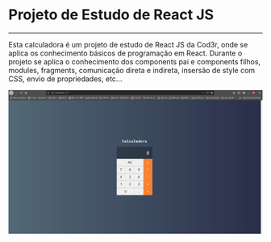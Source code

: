 # Projeto de Estudo de React JS
<hr />

Esta calculadora é um projeto de estudo de React JS da Cod3r, onde se aplica os conhecimento básicos de programação em React. Durante o projeto se aplica o conhecimento dos components pai e components filhos, modules, fragments, comunicação direta e indireta, insersão de style com CSS, envio de propriedades, etc...

![calculadora](https://github.com/wlosantos/Calculator-React-JS/blob/master/public/calculadora.png)

